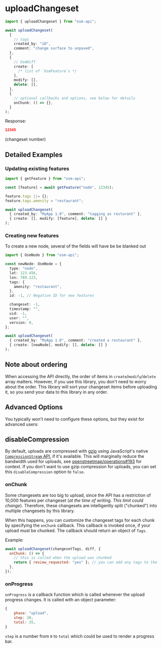 # uploadChangeset

```ts
import { uploadChangeset } from "osm-api";

await uploadChangeset(
  {
    // tags
    created_by: "iD",
    comment: "change surface to unpaved",
  },
  {
    // OsmDiff
    create: [
      /* list of `OsmFeature`s */
    ],
    modify: [],
    delete: [],
  },
  {
    // optional callbacks and options, see below for details
    onChunk: () => {},
  }
);
```

Response:

```json
12345
```

(changeset number)

## Detailed Examples

### Updating existing features

```ts
import { getFeature } from "osm-api";

const [feature] = await getFeature("node", 12345);

feature.tags ||= {};
feature.tags.amenity = "restaurant";

await uploadChangeset(
  { created_by: "MyApp 1.0", comment: "tagging as resturant" },
  { create: [], modify: [feature], delete: [] }
);
```

### Creating new features

To create a new node, several of the fields will have be be blanked out

```ts
import { OsmNode } from "osm-api";

const newNode: OsmNode = {
  type: "node",
  lat: 123.456,
  lon: 789.123,
  tags: {
    amenity: "restaurant",
  },
  id: -1, // Negative ID for new features

  changeset: -1,
  timestamp: "",
  uid: -1,
  user: "",
  version: 0,
};

await uploadChangeset(
  { created_by: "MyApp 1.0", comment: "created a restaurant" },
  { create: [newNode], modify: [], delete: [] }
);
```

## Note about ordering

When accessing the API directly, the order of items in `create`/`modify`/`delete` array matters.
However, if you use this library, you don't need to worry about the order.
This library will sort your changeset items before uploading it, so you send your data to this library in any order.

## Advanced Options

You typically won't need to configure these options, but they exist for advanced users:

## disableCompression

By default, uploads are compressed with [gzip](https://en.wikipedia.org/wiki/Gzip) using JavaScript's native [`CompressionStream` API](https://developer.mozilla.org/en-US/docs/Web/API/CompressionStream), if it's available.
This will marginally reduce the bandwidth used for uploads, see [openstreetmap/operations#193](https://github.com/openstreetmap/operations/issues/193) for context.
If you don't want to use gzip compression for uploads, you can set this `disableCompression` option to `false`.

### onChunk

Some changesets are too big to upload, since the API has a restriction of 10,000
features per changeset (_at the time of writing. This limit could change_).
Therefore, these changesets are intelligently split ("chunked") into multiple changesets by this library.

When this happens, you can customize the changeset tags for each chunk by specifying the `onChunk` callback.
This callback is invoked once, if your upload must be chunked.
The callback should return an object of `Tags`.

Example:

```js
await uploadChangeset(changesetTags, diff, {
  onChunk: () => {
    // this is called when the upload was chunked
    return { review_requested: "yes" }; // you can add any tags to the changeset here
  },
});
```

### onProgress

`onProgress` is a callback function which is called whenever the upload progress changes.
It is called with an object parameter:

```js
{
    phase: "upload",
    step: 20,
    total: 35,
}
```

`step` is a number from `0` to `total` which could be used to render a progress bar.
